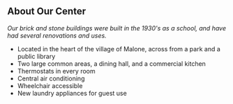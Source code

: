 ## About Our Center

*Our brick and stone buildings were built in the 1930's as a school, and have had several renovations and uses.*       

* Located in the heart of the village of Malone, across from a park and a public library
* Two large common areas, a dining hall, and a commercial kitchen
* Thermostats in every room
* Central air conditioning
* Wheelchair accessible
* New laundry appliances for guest use
